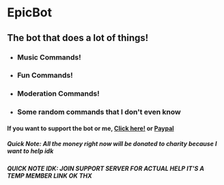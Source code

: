 # EpicBot
## The bot that does a lot of things!
* ### Music Commands!
* ### Fun Commands!
* ### Moderation Commands!
* ### Some random commands that I don't even know

#### If you want to support the bot or me, [Click here!](https://www.patreon.com/join/discordepicbot/ "Patreon") or [Paypal](https://www.paypal.me/DaJustin2528)
##### ***Quick Note***: All the money ***right now*** will be donated to charity because I want to help idk
###### ***QUICK NOTE IDK: JOIN SUPPORT SERVER FOR ACTUAL HELP IT'S A TEMP MEMBER LINK OK THX***